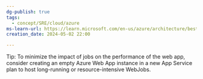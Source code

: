 ```yaml
---
dg-publish: true
tags:
  - concept/SRE/cloud/azure
ms-learn-url: https://learn.microsoft.com/en-us/azure/architecture/best-practices/background-jobs#azure-web-apps-and-webjobs
creation_date: 2024-05-02 22:00

---
```



Tip:
To minimize the impact of jobs on the performance of the web app, consider creating an empty Azure Web App instance in a new App Service plan to host long-running or resource-intensive WebJobs.